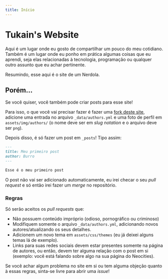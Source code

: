 ```yaml
---
title: Início
---
```

# Tukain\'s Website

Aqui é um lugar onde eu gosto de compartilhar um pouco do
meu cotidiano. Também é um lugar onde eu ponho em prática algumas
coisas que eu aprendi, seja elas relacionadas à tecnologia, programação ou
qualquer outro assunto que eu achar pertinente.

Resumindo, esse aqui é o site de um Nerdola.

## Porém...

Se você quiser, você também pode criar posts para esse site!

Para isso, o que você vai precisar fazer é fazer uma [fork deste site](https://github.com/ventriloquo/site),
adicione uma entrada no arquivo `_data/authors.yml` e uma foto de perfil em
`assets/img/authors/` (o nome deve ser em _slug notation_ e o arquivo deve ser
`png`).

Depois disso, é só fazer um post em `_posts`! Tipo assim:

```markdown
---
title: Meu primeiro post
author: Burro
---

Esse é o meu primeiro post
```

O post não vai ser adicionado automaticamente, eu irei checar o seu _pull
request_ e só então irei fazer um _merge_ no repositório.

### Regras

Só serão aceitos os _pull requests_ que:

- Não possuem conteúdo impróprio (odioso, pornográfico ou criminoso)
- Modifiquem somente o arquivo `_data/authors.yml`, adicionando novos
  autores/atualizando os seus detalhes.
- Adicionem um novo tema em `assets/css/themes` (eu já deixei alguns temas lá
  de exemplo).
- Links para suas redes sociais devem estar presentes somente na página de
  autores, ou então, devem ter alguma relação com o post em si (exemplo: você
  está falando sobre algo na sua página do Neocities).

Se você achar algum problema no site em si ou tem alguma objeção quanto à essas
regras, sinta-se livre para abrir uma _issue_!
